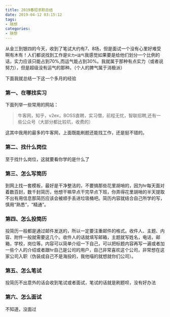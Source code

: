 ```yaml
---
title: 2019春招求职总结
date: 2019-04-12 03:15:12
tags:
- 随想
categories:
- 随想
---
```

从金三到银四的今天，收到了笔试大约有7、8场，但是面试一个没有心里好难受啊有木有！人们都说找到工作是`实力+运气`我感觉如果要是给他们划分一个比例的话，实力应该只能占到70%,而运气能占到30%。我就属于那种有点实力（或者说努力），但是超级没有运气的那种。（个人的脾气属于消极派）

下面我就总结一下这一个多月的经验
### 第一、在哪找实习
下面列举一些常用的网站：

> 牛客网，知乎，v2ex，BOSS直聘，实习僧，前程无忧，智联招聘,还有一些公众号（大部分都比较坑，收费的）

这其中我用的最多的牛客网，上面既能刷题还能找工作，还是挺不错的。

### 第二、找什么岗位
至于找什么岗位，这就要看你学的是什么了
### 第三、怎么写简历
到网上找一套模板，最好是干净整洁的，不要搞那些花里胡哨的，因为hr每天面对着数百封，数千封简历，他想干嘛早点干完早点下班，你弄得花里胡哨的半天提取不出有用信息那简历应该会被顺手丢进垃圾桶吧。简历内容就结合自己所学的写，慎用“熟悉”，“精通”。
### 第四、怎么投简历
投简历一般都是通过邮件发送的，所以一定要注重邮件的格式。收件人、主题、内容、附件一般就需要这几个。收件人的话就填写邮箱，主题就写姓名，电话，邮箱，学校，岗位等。内容可以简单介绍一下自己，可以把标题内容再写一遍或者加一些个人的介绍或者跟hr自己是公司的用户，自己非常喜欢这个公司，非常想在这家公司入职（伪装成自己不是海投的，我他喵的就想就你们公司）。
### 第五、怎么笔试
投简历不出意外的话会收到笔试或者面试，笔试的话就是刷题呗，没有好办法
### 第六、怎么面试
不知道，没面过


